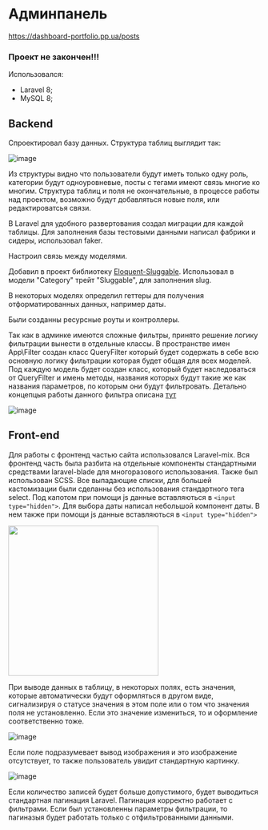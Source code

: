 # Админпанель

https://dashboard-portfolio.pp.ua/posts

### Проект не закончен!!!

Использовался:
  - Laravel 8;
  - MySQL 8;

## Backend

Спроектировал базу данных. Структура таблиц выглядит так:

![image](https://user-images.githubusercontent.com/65047316/137353185-ed37b419-9328-45c7-b006-aaa604f8663a.png)

Из структуры видно что пользователи будут иметь только одну роль, категории будут одноуровневые, посты с тегами имеют связь многие ко многим.
Структура таблиц и поля не окончательные, в процессе работы над проектом, возможно будут добавляться новые поля, или редактироватсья связи.

В Laravel для удобного развертования создал миграции для каждой таблицы. Для заполнения базы тестовыми данными написал фабрики и сидеры, использовал faker.

Настроил связь между моделями.

Добавил в проект библиотеку [Eloquent-Sluggable](https://github.com/cviebrock/eloquent-sluggable). Использовал в модели "Category" трейт "Sluggable", для заполнения slug.

В некоторых моделях определил геттеры для получения отформатированных данных, например даты.

Были созданны ресурсные роуты и контроллеры.

Так как в админке имеются сложные фильтры, принято решение логику фильтрации вынести в отдельные классы. В пространстве имен App\Filter создан класс QueryFilter который будет содержать в себе всю основную логику фильтрации которая будет общая для всех моделей. Под каждую модель будет создан класс, который будет наследоваться от QueryFilter и имень методы, названия которых будут такие же как названия параметров, по которым они будут фильтровать. Детально концепцыя работы данного фильтра описана [тут](https://habr.com/ru/post/485520/)

![image](https://user-images.githubusercontent.com/65047316/137360967-a6e8136f-1d88-44ae-996a-935996eb9d13.png)


## Front-end

Для работы с фронтенд частью сайта использовался Laravel-mix.
Вся фронтенд часть была разбита на отдельные компоненты стандартными средствами laravel-blade для многоразового использования. Также был использован SCSS.
Все выпадающие списки, для большей кастомизации были сделанны без использования стандартного тега select. Под капотом при помощи js данные вставляються в ```<input type="hidden">```.
Для выбора даты написал небольшой компонент даты. В нем также при помощи js данные вставляються в ```<input type="hidden">```

<img width="300" src="https://user-images.githubusercontent.com/65047316/137362704-c7c27b09-e245-45f6-9830-c5ba0dc61229.png">

При выводе данных в таблицу, в некоторых полях, есть значения, которые автоматически будут оформляться в другом виде, сигнализируя о статусе значения в этом поле или о том что значения поля не установленно. Если это значение измениться, то и оформление соответственно тоже.

![image](https://user-images.githubusercontent.com/65047316/137363637-1ce164d1-30e1-4e3e-a654-67c5cddce44c.png)


Если поле подразумевает вывод изображения и это изображение отсутствует, то также пользователь увидит стандартную картинку.

![image](https://user-images.githubusercontent.com/65047316/137364399-9906ceab-3517-4958-8bd8-a7123327b543.png)


Если количество записей будет больше допустимого, будет выводиться стандартная пагинация Laravel.
Пагинация корректно работает с фильтрами. Если был установленны параметры фильтрации, то пагиназыя будет работать только с отфильтрованными данными.


